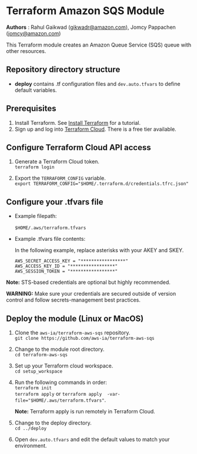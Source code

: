 # Terraform Amazon SQS Module
**Authors** : Rahul Gaikwad (gikwadr@amazon.com), Jomcy Pappachen (jomcy@amazon.com)

This Terraform module creates an Amazon Queue Service (SQS) queue with other resources. 

## Repository directory structure 
* **deploy** contains .tf configuration files and `dev.auto.tfvars` to define default variables.

## Prerequisites
1. Install Terraform. See [Install Terraform](https://learn.hashicorp.com/tutorials/terraform/install-cli) for a tutorial. 
2. Sign up and log into [Terraform Cloud](https://app.terraform.io/signup/account). There is a free tier available.

## Configure Terraform Cloud API access

1. Generate a Terraform Cloud token.<br>
   `terraform login`

2. Export the `TERRAFORM_CONFIG` variable.<br>
   `export TERRAFORM_CONFIG="$HOME/.terraform.d/credentials.tfrc.json"`

## Configure your .tfvars file
   
* Example filepath:<br>     
   `$HOME/.aws/terraform.tfvars`
      
* Example .tfvars file contents:

  In the following example, replace asterisks with your AKEY and SKEY.
  ```
  AWS_SECRET_ACCESS_KEY = "*****************"
  AWS_ACCESS_KEY_ID = "*****************"
  AWS_SESSION_TOKEN = "*****************"
  ```
 **Note:** STS-based credentials are optional but highly recommended. 

 **WARNING:** Make sure your credentials are secured outside of version control and follow secrets-management best practices.

## Deploy the module (Linux or MacOS)

1. Clone the `aws-ia/terraform-aws-sqs` repository.<br>
   `git clone https://github.com/aws-ia/terraform-aws-sqs`

2. Change to the module root directory.<br>
   `cd terraform-aws-sqs`

3. Set up your Terraform cloud workspace.<br>
   `cd setup_workspace` 

4. Run the following commands in order:<br>
   `terraform init`<br>
   `terraform apply`  or `terraform apply  -var-file="$HOME/.aws/terraform.tfvars"`.
   
   **Note:** Terraform apply is run remotely in Terraform Cloud.

5. Change to the deploy directory.<br>
   `cd ../deploy`

6. Open `dev.auto.tfvars` and edit the default values to match your environment.
